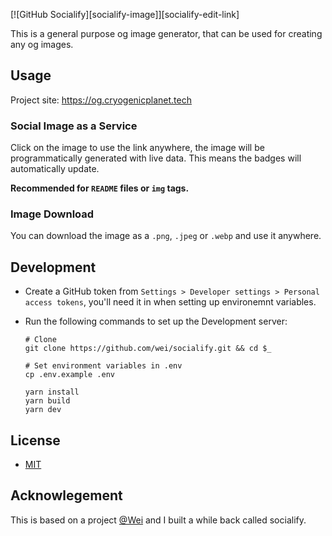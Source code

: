 [![GitHub Socialify][socialify-image]][socialify-edit-link]

This is a general purpose og image generator, that can be used for creating any og images.

## Usage

Project site: https://og.cryogenicplanet.tech

### Social Image as a Service

Click on the image to use the link anywhere, the image will be programmatically generated with live data. This means the badges will automatically update.

**Recommended for `README` files or `img` tags.**

### Image Download

You can download the image as a `.png`, `.jpeg` or `.webp` and use it anywhere.

## Development

- Create a GitHub token from `Settings > Developer settings > Personal access tokens`, you'll need it in when setting up environemnt variables.
- Run the following commands to set up the Development server:

  ```shell
  # Clone
  git clone https://github.com/wei/socialify.git && cd $_

  # Set environment variables in .env
  cp .env.example .env

  yarn install
  yarn build
  yarn dev
  ```

## License

- [MIT](https://wei.mit-license.org)

## Acknowlegement

This is based on a project [@Wei]() and I built a while back called socialify.
